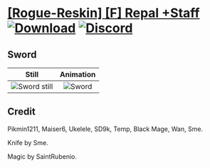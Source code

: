# [\[Rogue-Reskin\] \[F\] Repal +Staff](./) [![Download](https://img.shields.io/badge/Download--red?style=social&logo=github)](https://minhaskamal.github.io/DownGit/#/home?url=https://github.com/Klokinator/FE-Repo/tree/main/Battle%20Animations%2FInfantry%20-%20(Swd)%20Thieves%2C%20Rogues%2C%20Assassins%2F%5BRogue-Reskin%5D%20%5BF%5D%20Repal%20%2BStaff%2F1.%20Sword) [![Discord](https://img.shields.io/badge/Discord--blue?style=social&logo=discord)](https://discord.gg/C7VNGnyTPA)

## Sword

| Still | Animation |
| :---: | :-------: |
| ![Sword still](./Sword_000.png) | ![Sword](./Sword.gif) |

## Credit

Pikmin1211, Maiser6, Ukelele, SD9k, Temp, Black Mage, Wan, Sme.

Knife by Sme.

Magic by SaintRubenio.
